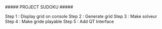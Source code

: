 ##### PROJECT SUDOKU #####

Step 1 : Display grid on console
Step 2 : Generate grid
Step 3 : Make solveur
Step 4 : Make gride playable
Step 5 : Add QT Interface 
